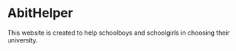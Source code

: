 # AbitHelper
This website is created to help schoolboys and schoolgirls in choosing their university.
